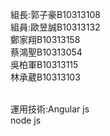 
組長:郭子豪B10313108
<br>組員:歐昱誠B10313132
    <br>鄭家翔B10313158
    <br>蔡鴻聖B10313054
    <br>吳柏軍B10313115
    <br>林承葳B10313103

<br>運用技術:Angular js
        <br>node js
